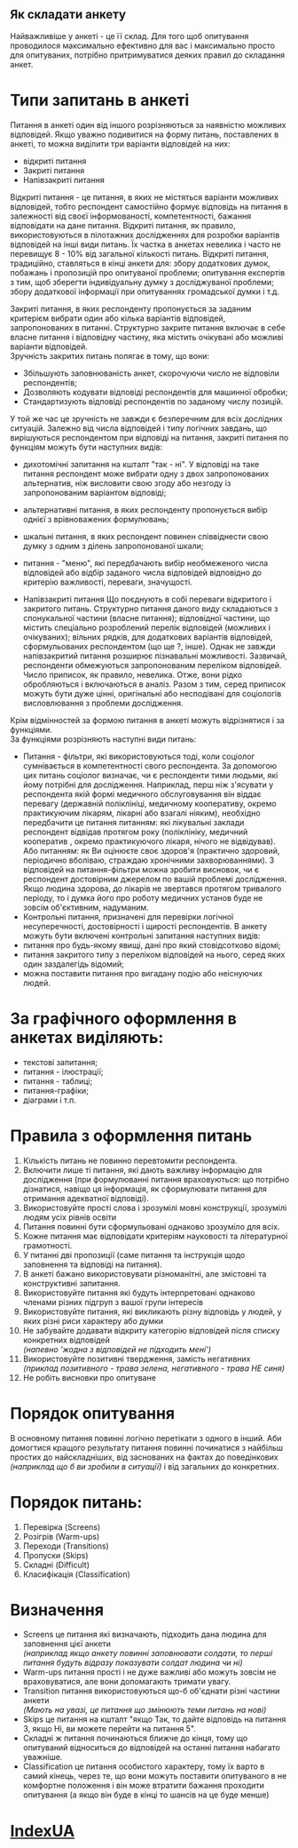  ## Як складати анкету

Найважливіше у анкеті - це її склад. Для того щоб опитування проводилося максимально ефективно для вас і максимально просто для опитуваних, потрібно притримуватися деяких правил до складання анкет.

# Типи запитань в анкеті
Питання в анкеті один від іншого розрізняються за наявністю можливих відповідей. Якщо уважно подивитися на форму питань, поставлених в анкеті, то можна виділити три варіанти відповідей на них:
* відкриті питання
* Закриті питання
* Напівзакриті питання  
  
Відкриті питання - це питання, в яких не містяться варіанти можливих відповідей, тобто респондент самостійно формує відповідь на питання в залежності від своєї інформованості, компетентності, бажання відповідати на дане питання. Відкриті питання, як правило, використовуються в пілотажних дослідженнях для розробки варіантів відповідей на інші види питань. Їх частка в анкетах невелика і часто не перевищує 8 - 10% від загальної кількості питань.
Відкриті питання, традиційно, ставляться в кінці анкети для: збору додаткових думок, побажань і пропозицій про опитуваної проблеми; опитування експертів з тим, щоб зберегти індивідуальну думку з досліджуваної проблеми; збору додаткової інформації при опитуваннях громадської думки і т.д.  
  
Закриті питання, в яких респонденту пропонується за заданим критерієм вибрати один або кілька варіантів відповідей, запропонованих в питанні. Структурно закрите питання включає в себе власне питання і відповідну частину, яка містить очікувані або можливі варіанти відповідей.  
Зручність закритих питань полягає в тому, що вони:
* Збільшують заповнюваність анкет, скорочуючи число не відповіли респондентів;
* Дозволяють кодувати відповіді респондентів для машинної обробки;
* Стандартизують відповіді респондентів по заданому числу позицій.
  
У той же час це зручність не завжди є безперечним для всіх дослідних ситуацій.
Залежно від числа відповідей і типу логічних завдань, що вирішуються респондентом при відповіді на питання, закриті питання по функціям можуть бути наступних видів:  
* дихотомічні запитання на кшталт "так - ні". У відповіді на таке питання респондент може вибрати одну з двох запропонованих альтернатив, ніж висловити свою згоду або незгоду із запропонованим варіантом відповіді;
* альтернативні питання, в яких респонденту пропонується вибір однієї з врівноважених формулювань;
* шкальні питання, в яких респондент повинен співвіднести свою думку з одним з ділень запропонованої шкали;
* питання - "меню", які передбачають вибір необмеженого числа відповідей або відбір заданого числа відповідей відповідно до критерію важливості, переваги, значущості.  

* Напівзакриті питання
Що поєднують в собі переваги відкритого і закритого питань. Структурно питання даного виду складаються з спонукальної частини (власне питання); відповідної частини, що містить спеціально розроблений перелік відповідей (можливих і очікуваних); вільних рядків, для додаткових варіантів відповідей, сформульованих респондентом (що ще ?, інше).
Однак не завжди напівзакритий питання розширює пізнавальні можливості. Зазвичай, респонденти обмежуються запропонованим переліком відповідей. Число приписок, як правило, невелика. Отже, вони рідко обробляються і включаються в аналіз. Разом з тим, серед приписок можуть бути дуже цінні, оригінальні або несподівані для соціологів висловлювання з проблеми дослідження.
    
Крім відмінностей за формою питання в анкеті можуть відрізнятися і за функціями.  
За функціями розрізняють наступні види питань:
* Питання - фільтри, які використовуються тоді, коли соціолог сумнівається в компетентності свого респондента. За допомогою цих питань соціолог визначає, чи є респонденти тими людьми, які йому потрібні для дослідження.
Наприклад, перш ніж з'ясувати у респондента якій формі медичного обслуговування він віддає перевагу (державній поліклініці, медичному кооперативу, окремо практикуючим лікарям, лікарні або взагалі ніяким), необхідно передбачити це питання питанням: які лікувальні заклади респондент відвідав протягом року (поліклініку, медичний кооператив , окремо практикуючого лікаря, нічого не відвідував). Або питанням: як Ви оцінюєте своє здоров'я (практично здоровий, періодично вболіваю, страждаю хронічними захворюваннями). З відповідей на питання-фільтри можна зробити висновок, чи є респондент достовірним джерелом по вашій проблемі дослідження.
Якщо людина здорова, до лікарів не звертався протягом тривалого періоду, то і думка його про роботу медичних установ буде не зовсім об'єктивним, надуманим.
* Контрольні питання, призначені для перевірки логічної несуперечності, достовірності і щирості респондентів. В анкету можуть бути включені контрольні запитання наступних видів:
* питання про будь-якому явищі, дані про який стовідсотково відомі;
* питання закритого типу з переліком відповідей на нього, серед яких один заздалегідь відомий;
* можна поставити питання про вигадану подію або неіснуючих людей.
# За графічного оформлення в анкетах виділяють:
* текстові запитання;
* питання - ілюстрації;
* питання - таблиці;
* питання-графіки;
* діаграми і т.п.

# Правила з оформлення питань

1. Кількість питань не повинно перевтомити респондента.
2. Включити лише ті питання, які дають важливу інформацію для дослідження (при формулюванні питання враховуються: що потрібно дізнатися, навіщо ця інформація, як сформулювати питання для отримання адекватної відповіді).
3. Використовуйте прості слова і зрозумілі мовні конструкції, зрозумілі людям усіх рівнів освіти
4. Питання повинні бути сформульовані однаково зрозуміло для всіх.
5. Кожне питання має відповідати критеріям науковості та літературної грамотності.
6. У питанні дві пропозиції (саме питання та інструкція щодо заповнення та відповіді на питання).
7. В анкеті бажано використовувати різноманітні, але змістовні та конструктивні запитання.
8. Використовуйте питання які будуть інтерпретовані однаково членами різних підгруп з вашої групи інтересів
9. Використовуйте питання, які викликають різну відповідь у людей, у яких різні риси характеру або думки
10. Не забувайте додавати відкриту категорію відповідей після списку конкретних відповідей  
*(напевно 'жодна з відповідей не підходить мені')*
11. Використовуйте позитивні твердження, замість негативних  
*(приклад позитивного - трава зелена, негативного - трава НЕ синя)*
12. Не робіть висновки про опитуване

 # Порядок опитування

В основному питання повинні логічно перетікати з одного в інший. Аби домогтися кращого результату
питання повинні починатися з найбільш простих до найскладніших, від заснованих на фактах до поведінкових *(наприклад що б ви зробили в ситуації)* і від загальних до конкретних.

 # Порядок питань:
1. Перевірка (Screens)
2. Розігрів (Warm-ups)
3. Переходи (Transitions)
4. Пропуски (Skips)
5. Складні (Difficult)
6. Класифікація (Classification)

 # Визначення
 * Screens це питання які визначають, підходить дана людина для заповнення цієї анкети  
*(наприклад якщо анкету повинні заповнювати солдати, то перші питання будуть відразу показувати солдат людина чи ні)*
 * Warm-ups питання прості і не дуже важливі або можуть зовсім не враховуватися, але вони допомагають тримати увагу.
 * Transition питання використовуються що-б об'єднати різні частини анкети   
 *(Mають на увазі, це питання що змінюють теми питань на нові)*
 * Skips це питання на кшталт "якщо Так, то дайте відповідь на питання 3, якщо Ні, ви можете перейти на питання 5".
 * Складні ж питання починаються ближче
до кінця, тому що опитуваний відноситься до відповідей на останні питання набагато уважніше.
 * Classification це питання особистого характеру, тому їх варто в самий кінець, через те, що вони можуть поставити опитуваного в не комфортне положення і він може втратити бажання проходити опитування (а якщо він буде в кінці то шансів на це буде менше)

# [IndexUA](https://github.com/ip-85/System-Dynamics/blob/master/Theory/IndexUA.md)